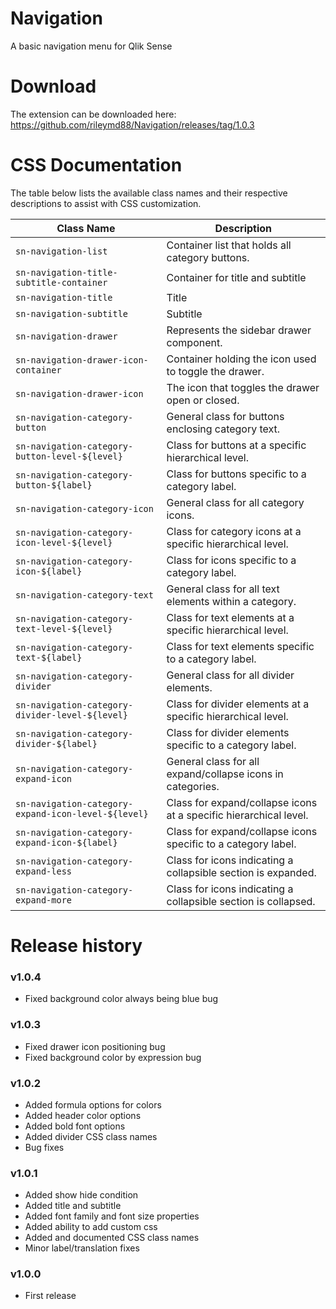 # Navigation
A basic navigation menu for Qlik Sense

# Download
The extension can be downloaded here: https://github.com/rileymd88/Navigation/releases/tag/1.0.3

# CSS Documentation
The table below lists the available class names and their respective descriptions to assist with CSS customization.

| Class Name                                      | Description |
|-------------------------------------------------|-------------|
| `sn-navigation-list`                            | Container list that holds all category buttons. |
| `sn-navigation-title-subtitle-container`                            | Container for title and subtitle |
| `sn-navigation-title`                            | Title |
| `sn-navigation-subtitle`                            | Subtitle |
| `sn-navigation-drawer`                          | Represents the sidebar drawer component. |
| `sn-navigation-drawer-icon-container`           | Container holding the icon used to toggle the drawer. |
| `sn-navigation-drawer-icon`                     | The icon that toggles the drawer open or closed. |
| `sn-navigation-category-button`                 | General class for buttons enclosing category text. |
| `sn-navigation-category-button-level-${level}`  | Class for buttons at a specific hierarchical level. |
| `sn-navigation-category-button-${label}`        | Class for buttons specific to a category label. |
| `sn-navigation-category-icon`                   | General class for all category icons. |
| `sn-navigation-category-icon-level-${level}`    | Class for category icons at a specific hierarchical level. |
| `sn-navigation-category-icon-${label}`          | Class for icons specific to a category label. |
| `sn-navigation-category-text`                   | General class for all text elements within a category. |
| `sn-navigation-category-text-level-${level}`    | Class for text elements at a specific hierarchical level. |
| `sn-navigation-category-text-${label}`          | Class for text elements specific to a category label. |
| `sn-navigation-category-divider`                   | General class for all divider elements. |
| `sn-navigation-category-divider-level-${level}`    | Class for divider elements at a specific hierarchical level. |
| `sn-navigation-category-divider-${label}`          | Class for divider elements specific to a category label. |
| `sn-navigation-category-expand-icon`            | General class for all expand/collapse icons in categories. |
| `sn-navigation-category-expand-icon-level-${level}` | Class for expand/collapse icons at a specific hierarchical level. |
| `sn-navigation-category-expand-icon-${label}`   | Class for expand/collapse icons specific to a category label. |
| `sn-navigation-category-expand-less`            | Class for icons indicating a collapsible section is expanded. |
| `sn-navigation-category-expand-more`            | Class for icons indicating a collapsible section is collapsed. |



# Release history

### v1.0.4
* Fixed background color always being blue bug

### v1.0.3
* Fixed drawer icon positioning bug
* Fixed background color by expression bug

### v1.0.2
* Added formula options for colors
* Added header color options
* Added bold font options
* Added divider CSS class names
* Bug fixes

### v1.0.1
* Added show hide condition
* Added title and subtitle
* Added font family and font size properties
* Added ability to add custom css
* Added and documented CSS class names
* Minor label/translation fixes

### v1.0.0
* First release